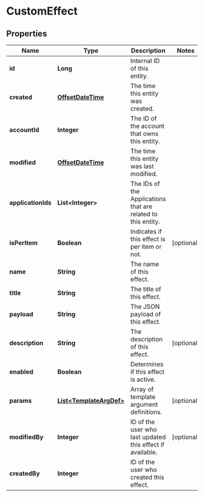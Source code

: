 

# CustomEffect

## Properties

Name | Type | Description | Notes
------------ | ------------- | ------------- | -------------
**id** | **Long** | Internal ID of this entity. | 
**created** | [**OffsetDateTime**](OffsetDateTime.md) | The time this entity was created. | 
**accountId** | **Integer** | The ID of the account that owns this entity. | 
**modified** | [**OffsetDateTime**](OffsetDateTime.md) | The time this entity was last modified. | 
**applicationIds** | **List&lt;Integer&gt;** | The IDs of the Applications that are related to this entity. | 
**isPerItem** | **Boolean** | Indicates if this effect is per item or not. |  [optional]
**name** | **String** | The name of this effect. | 
**title** | **String** | The title of this effect. | 
**payload** | **String** | The JSON payload of this effect. | 
**description** | **String** | The description of this effect. |  [optional]
**enabled** | **Boolean** | Determines if this effect is active. | 
**params** | [**List&lt;TemplateArgDef&gt;**](TemplateArgDef.md) | Array of template argument definitions. |  [optional]
**modifiedBy** | **Integer** | ID of the user who last updated this effect if available. |  [optional]
**createdBy** | **Integer** | ID of the user who created this effect. | 




